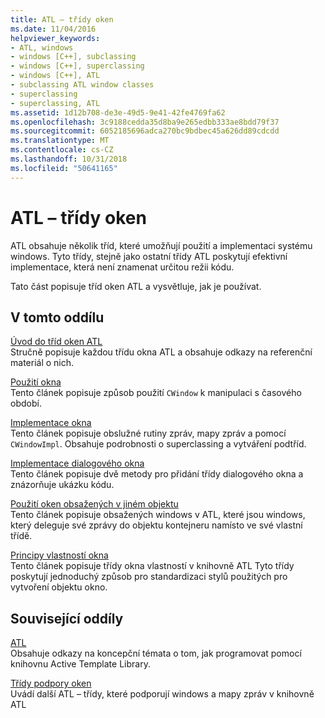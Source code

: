 ```yaml
---
title: ATL – třídy oken
ms.date: 11/04/2016
helpviewer_keywords:
- ATL, windows
- windows [C++], subclassing
- windows [C++], superclassing
- windows [C++], ATL
- subclassing ATL window classes
- superclassing
- superclassing, ATL
ms.assetid: 1d12b708-de3e-49d5-9e41-42fe4769fa62
ms.openlocfilehash: 3c9188cedda35d8ba9e265edbb333ae8bdd79f37
ms.sourcegitcommit: 6052185696adca270bc9bdbec45a626dd89cdcdd
ms.translationtype: MT
ms.contentlocale: cs-CZ
ms.lasthandoff: 10/31/2018
ms.locfileid: "50641165"
---
```

# <a name="atl-window-classes"></a>ATL – třídy oken

ATL obsahuje několik tříd, které umožňují použití a implementaci systému windows. Tyto třídy, stejně jako ostatní třídy ATL poskytují efektivní implementace, která není znamenat určitou režii kódu.

Tato část popisuje tříd oken ATL a vysvětluje, jak je používat.

## <a name="in-this-section"></a>V tomto oddílu

[Úvod do tříd oken ATL](../atl/introduction-to-atl-window-classes.md)<br/>
Stručně popisuje každou třídu okna ATL a obsahuje odkazy na referenční materiál o nich.

[Použití okna](../atl/using-a-window.md)<br/>
Tento článek popisuje způsob použití `CWindow` k manipulaci s časového období.

[Implementace okna](../atl/implementing-a-window.md)<br/>
Tento článek popisuje obslužné rutiny zpráv, mapy zpráv a pomocí `CWindowImpl`. Obsahuje podrobnosti o superclassing a vytváření podtříd.

[Implementace dialogového okna](../atl/implementing-a-dialog-box.md)<br/>
Tento článek popisuje dvě metody pro přidání třídy dialogového okna a znázorňuje ukázku kódu.

[Použití oken obsažených v jiném objektu](../atl/using-contained-windows.md)<br/>
Tento článek popisuje obsažených windows v ATL, které jsou windows, který deleguje své zprávy do objektu kontejneru namísto ve své vlastní třídě.

[Principy vlastností okna](../atl/understanding-window-traits.md)<br/>
Tento článek popisuje třídy okna vlastností v knihovně ATL Tyto třídy poskytují jednoduchý způsob pro standardizaci stylů použitých pro vytvoření objektu okno.

## <a name="related-sections"></a>Související oddíly

[ATL](../atl/active-template-library-atl-concepts.md)<br/>
Obsahuje odkazy na koncepční témata o tom, jak programovat pomocí knihovnu Active Template Library.

[Třídy podpory oken](../atl/windows-support-classes.md)<br/>
Uvádí další ATL – třídy, které podporují windows a mapy zpráv v knihovně ATL

